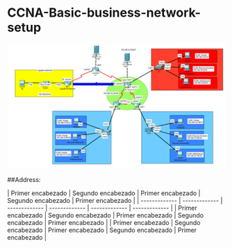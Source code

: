 # CCNA-Basic-business-network-setup
![github-small](https://raw.githubusercontent.com/GFrancV/CCNA-Basic-business-network-setup/main/images/topology.PNG)

##Address:

| Primer encabezado | Segundo encabezado | Primer encabezado | Segundo encabezado | Primer encabezado |
| ------------- | ------------- | ------------- | ------------- | ------------- | ------------- |
| Primer encabezado | Segundo encabezado | Primer encabezado | Segundo encabezado | Primer encabezado |
| Primer encabezado | Segundo encabezado | Primer encabezado | Segundo encabezado | Primer encabezado |
